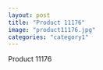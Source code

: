 ```yaml
---
layout: post
title: "Product 11176"
image: "product11176.jpg"
categories: "category1"
---
```

Product 11176
